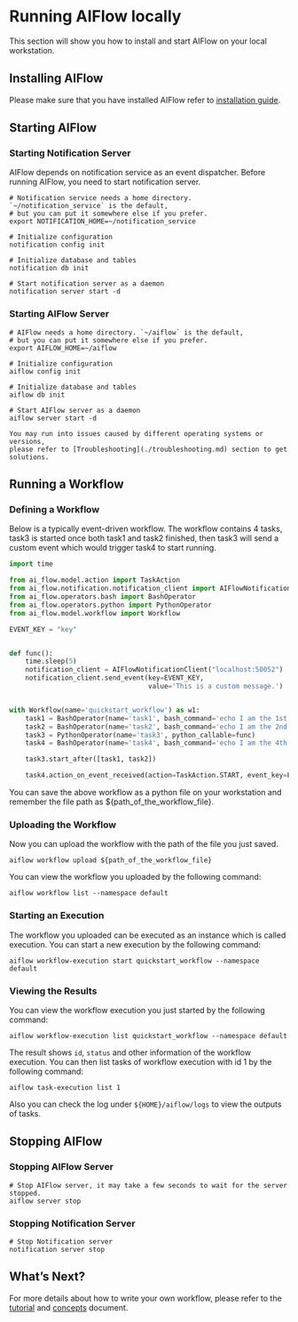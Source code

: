 # Running AIFlow locally

This section will show you how to install and start AIFlow on your local workstation.

## Installing AIFlow
Please make sure that you have installed AIFlow refer to [installation guide](../../installation/index.md).


## Starting AIFlow 
### Starting Notification Server
AIFlow depends on notification service as an event dispatcher. Before running AIFlow, you need to start notification server.
```shell script
# Notification service needs a home directory. `~/notification_service` is the default, 
# but you can put it somewhere else if you prefer.
export NOTIFICATION_HOME=~/notification_service

# Initialize configuration
notification config init 

# Initialize database and tables
notification db init

# Start notification server as a daemon
notification server start -d
``` 

### Starting AIFlow Server
```shell script
# AIFlow needs a home directory. `~/aiflow` is the default, 
# but you can put it somewhere else if you prefer.
export AIFLOW_HOME=~/aiflow

# Initialize configuration
aiflow config init

# Initialize database and tables
aiflow db init

# Start AIFlow server as a daemon
aiflow server start -d
```

```{note}
You may run into issues caused by different operating systems or versions, 
please refer to [Troubleshooting](./troubleshooting.md) section to get solutions.
```

## Running a Workflow

### Defining a Workflow
Below is a typically event-driven workflow. The workflow contains 4 tasks, task3 is started once both task1 and task2 finished, then task3 will send a custom event which would trigger task4 to start running.

```python
import time

from ai_flow.model.action import TaskAction
from ai_flow.notification.notification_client import AIFlowNotificationClient
from ai_flow.operators.bash import BashOperator
from ai_flow.operators.python import PythonOperator
from ai_flow.model.workflow import Workflow

EVENT_KEY = "key"


def func():
    time.sleep(5)
    notification_client = AIFlowNotificationClient("localhost:50052")
    notification_client.send_event(key=EVENT_KEY,
                                   value='This is a custom message.')


with Workflow(name='quickstart_workflow') as w1:
    task1 = BashOperator(name='task1', bash_command='echo I am the 1st task.')
    task2 = BashOperator(name='task2', bash_command='echo I am the 2nd task.')
    task3 = PythonOperator(name='task3', python_callable=func)
    task4 = BashOperator(name='task4', bash_command='echo I am the 4th task.')

    task3.start_after([task1, task2])

    task4.action_on_event_received(action=TaskAction.START, event_key=EVENT_KEY)
```
You can save the above workflow as a python file on your workstation and remember the file path as ${path_of_the_workflow_file}.

### Uploading the Workflow

Now you can upload the workflow with the path of the file you just saved.
```
aiflow workflow upload ${path_of_the_workflow_file}
```

You can view the workflow you uploaded by the following command:
```shell script
aiflow workflow list --namespace default
```

### Starting an Execution
The workflow you uploaded can be executed as an instance which is called execution. You can start a new execution by the following command:
```
aiflow workflow-execution start quickstart_workflow --namespace default
```

### Viewing the Results
You can view the workflow execution you just started by the following command:
```shell script
aiflow workflow-execution list quickstart_workflow --namespace default
```
The result shows `id`, `status` and other information of the workflow execution.
You can then list tasks of workflow execution with id 1 by the following command:
```shell script
aiflow task-execution list 1
```
Also you can check the log under `${HOME}/aiflow/logs` to view the outputs of tasks.

## Stopping AIFlow 
### Stopping AIFlow Server
```shell script
# Stop AIFlow server, it may take a few seconds to wait for the server stopped.
aiflow server stop
```

### Stopping Notification Server
```shell script
# Stop Notification server
notification server stop
```

## What’s Next?

For more details about how to write your own workflow, please refer to the [tutorial](../../tutorial_and_examples/tutorial.md) and [concepts](../../concepts/index.md) document.

